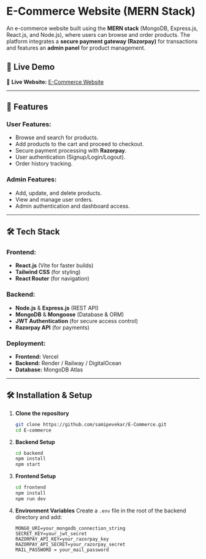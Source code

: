 # E-Commerce Website (MERN Stack)

An e-commerce website built using the **MERN stack** (MongoDB, Express.js, React.js, and Node.js), where users can browse and order products. The platform integrates a **secure payment gateway (Razorpay)** for transactions and features an **admin panel** for product management.

## 🚀 Live Demo

🔗 **Live Website:** [E-Commerce Website](https://e-commerce-sami.vercel.app/)

---

## 📌 Features

### User Features:
- Browse and search for products.
- Add products to the cart and proceed to checkout.
- Secure payment processing with **Razorpay**.
- User authentication (Signup/Login/Logout).
- Order history tracking.

### Admin Features:
- Add, update, and delete products.
- View and manage user orders.
- Admin authentication and dashboard access.

---

## 🛠️ Tech Stack

### Frontend:
- **React.js** (Vite for faster builds)
- **Tailwind CSS** (for styling)
- **React Router** (for navigation)

### Backend:
- **Node.js** & **Express.js** (REST API)
- **MongoDB** & **Mongoose** (Database & ORM)
- **JWT Authentication** (for secure access control)
- **Razorpay API** (for payments)

### Deployment:
- **Frontend:** Vercel
- **Backend:** Render / Railway / DigitalOcean
- **Database:** MongoDB Atlas

---

## 🛠️ Installation & Setup

1. **Clone the repository**
   ```sh
   git clone https://github.com/samipevekar/E-Commerce.git
   cd E-commerce
   ```

2. **Backend Setup**
   ```sh
   cd backend
   npm install
   npm start
   ```

3. **Frontend Setup**
   ```sh
   cd frontend
   npm install
   npm run dev
   ```

4. **Environment Variables**
   Create a `.env` file in the root of the backend directory and add:
   ```env
   MONGO_URI=your_mongodb_connection_string
   SECRET_KEY=your_jwt_secret
   RAZORPAY_API_KEY=your_razorpay_key
   RAZORPAY_API_SECRET=your_razorpay_secret
   MAIL_PASSWORD = your_mail_password
   ```



